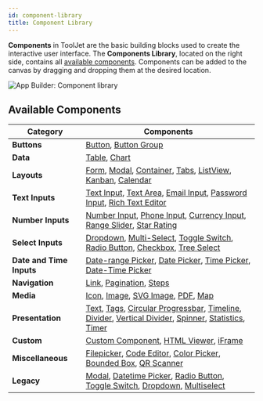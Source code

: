 ```yaml
---
id: component-library
title: Component Library
---
```


**Components** in ToolJet are the basic building blocks used to create the interactive user interface. The **Components Library**, located on the right side, contains all [available components](#available-components). Components can be added to the canvas by dragging and dropping them at the desired location.

<img className="screenshot-full img-full" src="/img/app-builder/components/component-library.png" alt="App Builder: Component library"/>

## Available Components

| Category | Components |
|----------|------------|
| **Buttons**  | [Button](#), [Button Group](#) |
| **Data** | [Table](#), [Chart](#)|
| **Layouts** | [Form](#), [Modal](#), [Container](#), [Tabs](#), [ListView](#), [Kanban](#), [Calendar](#) |
| **Text Inputs** | [Text Input](#), [Text Area](#), [Email Input](#), [Password Input](#), [Rich Text Editor](#) |
| **Number Inputs** | [Number Input](#), [Phone Input](#), [Currency Input](#), [Range Slider](#), [Star Rating](#) |
| **Select Inputs** | [Dropdown](#), [Multi-Select](#), [Toggle Switch](#), [Radio Button](#), [Checkbox](#), [Tree Select](#) |
| **Date and Time Inputs** | [Date-range Picker](#), [Date Picker](#), [Time Picker](#), [Date-Time Picker](#) |
| **Navigation** | [Link](#), [Pagination](#), [Steps](#) |
| **Media** | [Icon](#), [Image](#), [SVG Image](#), [PDF](#), [Map](#) |
| **Presentation** | [Text](#), [Tags](#), [Circular Progressbar](#), [Timeline](#), [Divider](#), [Vertical Divider](#), [Spinner](#), [Statistics](#), [Timer](#) |
| **Custom** | [Custom Component](#), [HTML Viewer](#), [iFrame](#) |
| **Miscellaneous** | [Filepicker](#), [Code Editor](#), [Color Picker](#), [Bounded Box](#), [QR Scanner](#) |
| **Legacy** | [Modal](#), [Datetime Picker](#), [Radio Button](#), [Toggle Switch](#), [Dropdown](#), [Multiselect](#) |
